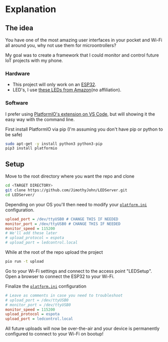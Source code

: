 # Explanation

## The idea

You have one of the most amazing user interfaces in your pocket and Wi-Fi all around you, why not use them for microontrollers?

My goal was to create a framework that I could monitor and control future IoT projects with my phone.

### Hardware

* This project will only work on an <a href="https://www.mouser.com/ProductDetail/Espressif-Systems/ESP32-DevKitC-32UE/?qs=GedFDFLaBXFguOYDKoZ3jA%3D%3D">ESP32</a>.
* LED's, I use <a href="https://www.amazon.com/BTF-LIGHTING-Flexible-Individually-Addressable-Non-waterproof/dp/B01CDTEJBG">these LEDs from Amazon</a>(no affiliation).

### Software

I prefer using <a href="https://platformio.org/install/ide?install=vscode">PlatformIO's extension on VS Code</a>, but will showing it the easy way with the command line.

First install PlatformIO via pip (I'm assuming you don't have pip or python to be safe)

```sh
sudo apt-get -y install python3 python3-pip
pip3 install platformio
```

## Setup

Move to the root directory where you want the repo and clone

```sh
cd <TARGET DIRECTORY>
git clone https://github.com/JimothyJohn/LEDServer.git
cd LEDServer/
```

Depending on your OS you'll then need to modify your [`platform.ini`](platform.ini) configuration.

```ini 
upload_port = /dev/ttyUSB0 # CHANGE THIS IF NEEDED
monitor_port = /dev/ttyUSB0 # CHANGE THIS IF NEEDED
monitor_speed = 115200
# We'll add these later
# upload_protocol = espota 
# upload_port = ledcontrol.local
```

While at the root of the repo upload the project

```sh
pio run -t upload
```

Go to your Wi-Fi settings and connect to the access point "LEDSetup". Open a browser to connect the ESP32 to your Wi-Fi.

Finalize the [`platform.ini`](platform.ini) configuration

```ini
# Leave as comments in case you need to troubleshoot
# upload_port = /dev/ttyUSB0
# monitor_port = /dev/ttyUSB0
monitor_speed = 115200
upload_protocol = espota
upload_port = ledcontrol.local
```

All future uploads will now be over-the-air and your device is permanently configured to connect to your Wi-Fi on bootup!
